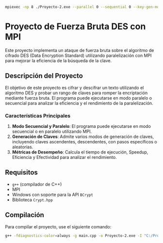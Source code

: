 ```bash
mpiexec -np 8 ./Proyecto-2.exe --parallel 0 --sequential 0 --key-gen-mode 0 --key-count 1048576 --key 0xFF 0xFF 0x03 0x00 0x00 0x00 0x00 0x00
```

# Proyecto de Fuerza Bruta DES con MPI

Este proyecto implementa un ataque de fuerza bruta sobre el algoritmo de cifrado DES (Data Encryption Standard) utilizando paralelización con MPI para mejorar la eficiencia de la búsqueda de la clave.

## Descripción del Proyecto

El objetivo de este proyecto es cifrar y descifrar un texto utilizando el algoritmo DES y probar un rango de claves para romper la encriptación mediante fuerza bruta. El programa puede ejecutarse en modo paralelo o secuencial para analizar la eficiencia y el rendimiento de la paralelización.

### Características Principales

1. **Modo Secuencial y Paralelo**: El programa puede ejecutarse en modo secuencial o en paralelo utilizando MPI.
2. **Generación de Claves**: Admite varios modos de generación de claves, incluyendo claves ascendentes, descendentes, con pasos específicos o aleatorias.
3. **Métricas de Desempeño**: Calcula el tiempo de ejecución, Speedup, Eficiencia y Efectividad para analizar el rendimiento.

## Requisitos

- `g++` (compilador de C++)
- MPI
- Windows con soporte para la API `BCrypt`
- Biblioteca `Crypt.hpp`

## Compilación

Para compilar el proyecto, use el siguiente comando:

```bash
g++ -fdiagnostics-color=always -g main.cpp -o Proyecto-2.exe -I "C:/Program Files (x86)/Microsoft SDKs/MPI/Include" -L "C:/Program Files (x86)/Microsoft SDKs/MPI/Lib/x64" -lmsmpi -lbcrypt

